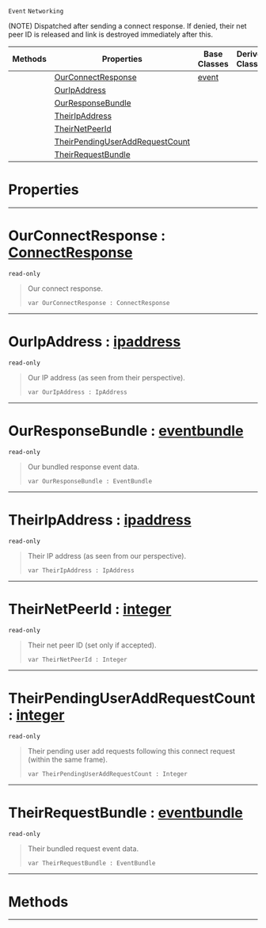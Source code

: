  `Event` `Networking`



(NOTE) Dispatched after sending a connect response. If denied, their net peer ID is released and link is destroyed immediately after this.

|Methods|Properties|Base Classes|Derived Classes|
|---|---|---|---|
| |[ OurConnectResponse](https://github.com/ZilchEngine/ZilchDocs/blob/master/code_reference/class_reference/netpeersentconnectresponse.markdown#ourconnectresponse-zero)|[event](https://github.com/ZilchEngine/ZilchDocs/blob/master/code_reference/class_reference/event.markdown)| |
| |[ OurIpAddress](https://github.com/ZilchEngine/ZilchDocs/blob/master/code_reference/class_reference/netpeersentconnectresponse.markdown#ouripaddress-zilch-engine)| | |
| |[ OurResponseBundle](https://github.com/ZilchEngine/ZilchDocs/blob/master/code_reference/class_reference/netpeersentconnectresponse.markdown#ourresponsebundle-zilch-e)| | |
| |[ TheirIpAddress](https://github.com/ZilchEngine/ZilchDocs/blob/master/code_reference/class_reference/netpeersentconnectresponse.markdown#theiripaddress-zilch-engi)| | |
| |[ TheirNetPeerId](https://github.com/ZilchEngine/ZilchDocs/blob/master/code_reference/class_reference/netpeersentconnectresponse.markdown#theirnetpeerid-zilch-engi)| | |
| |[ TheirPendingUserAddRequestCount](https://github.com/ZilchEngine/ZilchDocs/blob/master/code_reference/class_reference/netpeersentconnectresponse.markdown#theirpendinguseraddreque)| | |
| |[ TheirRequestBundle](https://github.com/ZilchEngine/ZilchDocs/blob/master/code_reference/class_reference/netpeersentconnectresponse.markdown#theirrequestbundle-zero)| | |


 #  Properties


---  
 #  OurConnectResponse : [ConnectResponse](https://github.com/ZilchEngine/ZilchDocs/blob/master/code_reference/enum_reference.markdown#connectresponse)

 `read-only`

> Our connect response.
> ``` lang=cpp, name=Nada
> var OurConnectResponse : ConnectResponse


---  
 #  OurIpAddress : [ipaddress](https://github.com/ZilchEngine/ZilchDocs/blob/master/code_reference/class_reference/ipaddress.markdown)

 `read-only`

> Our IP address (as seen from their perspective).
> ``` lang=cpp, name=Nada
> var OurIpAddress : IpAddress


---  
 #  OurResponseBundle : [eventbundle](https://github.com/ZilchEngine/ZilchDocs/blob/master/code_reference/class_reference/eventbundle.markdown)

 `read-only`

> Our bundled response event data.
> ``` lang=cpp, name=Nada
> var OurResponseBundle : EventBundle


---  
 #  TheirIpAddress : [ipaddress](https://github.com/ZilchEngine/ZilchDocs/blob/master/code_reference/class_reference/ipaddress.markdown)

 `read-only`

> Their IP address (as seen from our perspective).
> ``` lang=cpp, name=Nada
> var TheirIpAddress : IpAddress


---  
 #  TheirNetPeerId : [integer](https://github.com/ZilchEngine/ZilchDocs/blob/master/code_reference/nada_base_types/integer.markdown)

 `read-only`

> Their net peer ID (set only if accepted).
> ``` lang=cpp, name=Nada
> var TheirNetPeerId : Integer


---  
 #  TheirPendingUserAddRequestCount : [integer](https://github.com/ZilchEngine/ZilchDocs/blob/master/code_reference/nada_base_types/integer.markdown)

 `read-only`

> Their pending user add requests following this connect request (within the same frame).
> ``` lang=cpp, name=Nada
> var TheirPendingUserAddRequestCount : Integer


---  
 #  TheirRequestBundle : [eventbundle](https://github.com/ZilchEngine/ZilchDocs/blob/master/code_reference/class_reference/eventbundle.markdown)

 `read-only`

> Their bundled request event data.
> ``` lang=cpp, name=Nada
> var TheirRequestBundle : EventBundle


---  
 #  Methods


---  
 

 